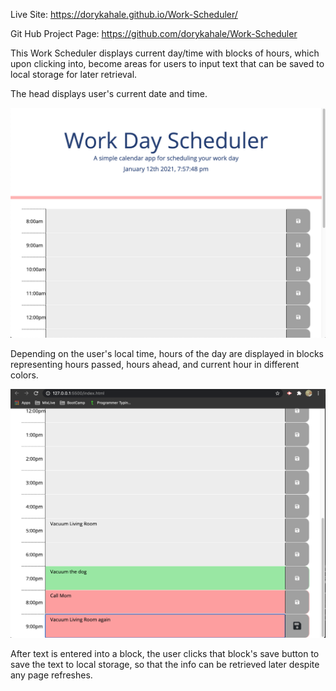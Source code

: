 Live Site: 
https://dorykahale.github.io/Work-Scheduler/

Git Hub Project Page:
https://github.com/dorykahale/Work-Scheduler

This Work Scheduler displays current day/time with blocks of hours, which upon clicking into, become areas for users to input text that can be saved to local storage for later retrieval.

The head displays user's current date and time.

![Work Scheduler Head](/assets/images/Scheduler-1.png)

Depending on the user's local time, hours of the day are displayed in blocks representing hours passed, hours ahead, and current hour in different colors. 

![Work Scheduler Time Blocks](/assets/images/Scheduler-2.png)

After text is entered into a block, the user clicks that block's save button to save the text to local storage, so that the info can be retrieved later despite any page refreshes. 


